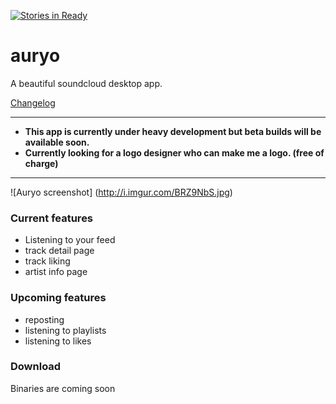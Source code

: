 [![Stories in Ready](https://badge.waffle.io/Superjo149/auryo.png?label=ready&title=Ready)](https://waffle.io/Superjo149/auryo)
# auryo
A beautiful soundcloud desktop app. 

[Changelog](CHANGELOG.md)
___

- **This app is currently under heavy development but beta builds will be available soon.**
- **Currently looking for a logo designer who can make me a logo. (free of charge)**

___
![Auryo screenshot]
(http://i.imgur.com/BRZ9NbS.jpg)

### Current features
- Listening to your feed
- track detail page
- track liking
- artist info page

### Upcoming features
- reposting
- listening to playlists
- listening to likes

### Download
Binaries are coming soon

